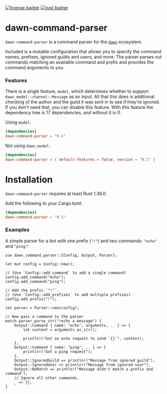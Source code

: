 [![license badge][]][license link] [![rust badge]][rust link]

# dawn-command-parser

`dawn-command-parser` is a command parser for the [`dawn`] ecosystem.

Included is a mutable configuration that allows you to specify the command
names, prefixes, ignored guilds and users, and more. The parser parses out
commands matching an available command and prefix and provides the command
arguments to you.

### Features

There is a single feature, `model`, which determines whether to support
`dawn_model::channel::Message` as an input. All that this does is additional
checking of the author and the guild it was sent in to see if they're
ignored. If you don't need that, you can disable this feature. With this
feature the dependency tree is 17 dependencies, and without it is 0.

Using `model`:

```toml
[dependencies]
dawn-command-parser = "0.1"
```

Not using `dawn_model`:

```toml
[dependencies]
dawn-command-parser = { default-features = false, version = "0.1" }
```

# Installation

`dawn-command-parser` requires at least Rust 1.36.0.

Add the following to your Cargo.toml:

```toml
[dependencies]
dawn-command-parser = "0.1"
```

### Examples

A simple parser for a bot with one prefix (`"!"`) and two commands: `"echo"`
and `"ping"`:

```rust,no_run
use dawn_command_parser::{Config, Output, Parser};

let mut config = Config::new();

// (Use `Config::add_command` to add a single command)
config.add_command("echo");
config.add_command("ping");

// Add the prefix `"!"`.
// (Use `Config::add_prefixes` to add multiple prefixes)
config.add_prefix("!");

let parser = Parser::new(config);

// Now pass a command to the parser
match parser.parse_str("!echo a message") {
    Output::Command { name: "echo", arguments, .. } => {
        let content = arguments.as_str();

        println!("Got an echo request to send `{}`", content);
    },
    Output::Command { name: "ping", .. } => {
        println!("Got a ping request");
    },
    Output::IgnoredGuild => println!("Message from ignored guild"),
    Output::IgnoredUser => println!("Message from ignored user"),
    Output::NoMatch => println!("Message didn't match a prefix and command"),
    // Ignore all other commands.
    _ => {},
}
```

[license badge]: https://img.shields.io/badge/license-ISC-blue.svg?style=flat-square
[license link]: https://opensource.org/licenses/ISC
[rust badge]: https://img.shields.io/badge/rust-1.36+-93450a.svg?style=flat-square
[rust link]: https://blog.rust-lang.org/2019/07/04/Rust-1.36.0.html
[`dawn`]: https://github.com/dawn-rs/dawn
